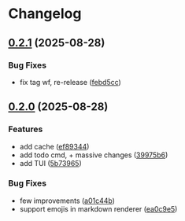 # Changelog

## [0.2.1](https://github.com/Djiit/daily/compare/v0.2.0...v0.2.1) (2025-08-28)


### Bug Fixes

* fix tag wf, re-release ([febd5cc](https://github.com/Djiit/daily/commit/febd5cc5a4649de2b8acb0c86d09e35f5755145f))

## [0.2.0](https://github.com/Djiit/daily/compare/v0.1.0...v0.2.0) (2025-08-28)


### Features

* add cache ([ef89344](https://github.com/Djiit/daily/commit/ef89344b851d28d90f878c56807139450cbf963c))
* add todo cmd, + massive changes ([39975b6](https://github.com/Djiit/daily/commit/39975b61bf33376d7454bdef2383323e4ed56730))
* add TUI ([5b73965](https://github.com/Djiit/daily/commit/5b73965c2aed4481da3552c10b592086ce23504a))


### Bug Fixes

* few improvements ([a01c44b](https://github.com/Djiit/daily/commit/a01c44bde64e98072af51165047597fb9b89d179))
* support emojis in markdown renderer ([ea0c9e5](https://github.com/Djiit/daily/commit/ea0c9e5572e1e9633e3c1a6d293407b9e5e6c569))
